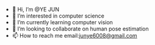 - 👋 Hi, I’m @YE JUN
- 👀 I’m interested in computer science
- 🌱 I’m currently learning computer vision
- 💞️ I’m looking to collaborate on human pose estimation
- 📫 How to reach me email:junye6008@gmail.com

<!---
yejun688/yejun688 is a ✨ special ✨ repository because its `README.md` (this file) appears on your GitHub profile.
You can click the Preview link to take a look at your changes.
--->
